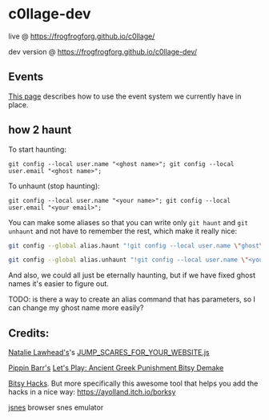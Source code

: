 # c0llage-dev

live @ https://frogfrogforg.github.io/c0llage/

dev version @ https://frogfrogforg.github.io/c0llage-dev/

## Events

  [This page](Events.md) describes how to use the event system we currently have in place.

## how 2 haunt

To start haunting:
```
git config --local user.name "<ghost name>"; git config --local user.email "<ghost name>";
```

To unhaunt (stop haunting): 
```
git config --local user.name "<your name>"; git config --local user.email "<your email>";
```

You can make some aliases so that you can write only `git haunt` and `git unhaunt` and not have to remember the rest, which make it really nice:
```sh
git config --global alias.haunt "!git config --local user.name \"ghost\" && git config --local user.email \"ghost\""
```

```sh
git config --global alias.unhaunt "!git config --local user.name \"<your name>\" && git config --local user.email \"<your email>\""
```

And also, we could all just be eternally haunting, but if we have fixed ghost names it's easier to figure out.

TODO: is there a way to create an alias command that has parameters, so I can change my ghost name more easily?

## Credits:

[Natalie Lawhead's](https://alienmelon.itch.io/)'s [JUMP_SCARES_FOR_YOUR_WEBSITE.js](http://tetrageddon.com/scaresoft/)

[Pippin Barr's](http://www.pippinbarr.com/) [Let's Play: Ancient Greek Punishment Bitsy Demake](https://github.com/pippinbarr/lets-play-ancient-greek-punishment-bitsy-demake)

[Bitsy Hacks](https://github.com/seleb/bitsy-hacks). But more specifically this awesome tool that helps you add the hacks in a nice way: https://ayolland.itch.io/borksy

[jsnes](https://github.com/bfirsh/jsnes) browser snes emulator